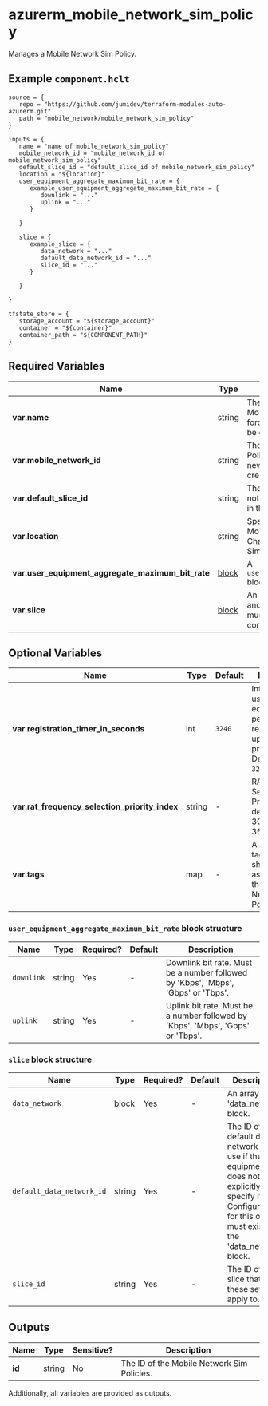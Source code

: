 # azurerm_mobile_network_sim_policy

Manages a Mobile Network Sim Policy.

## Example `component.hclt`

```hcl
source = {
   repo = "https://github.com/jumidev/terraform-modules-auto-azurerm.git" 
   path = "mobile_network/mobile_network_sim_policy" 
}

inputs = {
   name = "name of mobile_network_sim_policy" 
   mobile_network_id = "mobile_network_id of mobile_network_sim_policy" 
   default_slice_id = "default_slice_id of mobile_network_sim_policy" 
   location = "${location}" 
   user_equipment_aggregate_maximum_bit_rate = {
      example_user_equipment_aggregate_maximum_bit_rate = {
         downlink = "..."   
         uplink = "..."   
      }
  
   }
 
   slice = {
      example_slice = {
         data_network = "..."   
         default_data_network_id = "..."   
         slice_id = "..."   
      }
  
   }
 
}

tfstate_store = {
   storage_account = "${storage_account}" 
   container = "${container}" 
   container_path = "${COMPONENT_PATH}" 
}

```

## Required Variables

| Name | Type |  Description |
| ---- | --------- |  ----------- |
| **var.name** | string |  The name which should be used for this Mobile Network Sim Policies. Changing this forces a new Mobile Network Sim Policies to be created. | 
| **var.mobile_network_id** | string |  The ID of the Mobile Network which the Sim Policy belongs to. Changing this forces a new Mobile Network Sim Policies to be created. | 
| **var.default_slice_id** | string |  The ID of default slice to use if the UE does not explicitly specify it. This slice must exist in the `slice` block. | 
| **var.location** | string |  Specifies the Azure Region where the Mobile Network Sim Policy should exist. Changing this forces a new Mobile Network Sim Policies to be created. | 
| **var.user_equipment_aggregate_maximum_bit_rate** | [block](#user_equipment_aggregate_maximum_bit_rate-block-structure) |  A `user_equipment_aggregate_maximum_bit_rate` block. | 
| **var.slice** | [block](#slice-block-structure) |  An array of `slice` block. The allowed slices and the settings to use for them. The list must not contain duplicate items and must contain at least one item. | 

## Optional Variables

| Name | Type |  Default  |  Description |
| ---- | --------- |  ----------- | ----------- |
| **var.registration_timer_in_seconds** | int |  `3240`  |  Interval for the user equipment periodic registration update procedure. Defaults to `3240`. | 
| **var.rat_frequency_selection_priority_index** | string |  -  |  RAT/Frequency Selection Priority Index, defined in 3GPP TS 36.413. | 
| **var.tags** | map |  -  |  A mapping of tags which should be assigned to the Mobile Network Sim Policies. | 

### `user_equipment_aggregate_maximum_bit_rate` block structure

| Name | Type | Required? | Default | Description |
| ---- | ---- | --------- | ------- | ----------- |
| `downlink` | string | Yes | - | Downlink bit rate. Must be a number followed by 'Kbps', 'Mbps', 'Gbps' or 'Tbps'. |
| `uplink` | string | Yes | - | Uplink bit rate. Must be a number followed by 'Kbps', 'Mbps', 'Gbps' or 'Tbps'. |

### `slice` block structure

| Name | Type | Required? | Default | Description |
| ---- | ---- | --------- | ------- | ----------- |
| `data_network` | block | Yes | - | An array of 'data_network' block. |
| `default_data_network_id` | string | Yes | - | The ID of default data network to use if the user equipment does not explicitly specify it. Configuration for this object must exist in the 'data_network' block. |
| `slice_id` | string | Yes | - | The ID of the slice that these settings apply to. |



## Outputs

| Name | Type | Sensitive? | Description |
| ---- | ---- | --------- | --------- |
| **id** | string | No  | The ID of the Mobile Network Sim Policies. | 

Additionally, all variables are provided as outputs.
